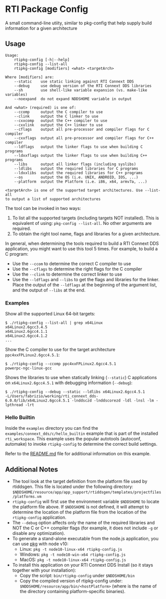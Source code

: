# RTI Package Config

A small command-line utiity, similar to pkg-config that help supply build information for a given architecture



## Usage

```
Usage:
    rtipkg-config [-h|--help]
    rtipkg-config --list-all
    rtipkg-config [modifiers] <what> <targetArch>

Where [modifiers] are:
    --static    use static linking against RTI Connext DDS
    --debug     use debug version of the RTI Connext DDS libraries
    --sh        use shell-like variable expansion (vs. make-like variables)
    --noexpand  do not expand NDDSHOME variable in output

And <what> (required) is one of:
    --ccomp     output the C compiler to use
    --clink     output the C linker to use
    --cxxcomp   output the C++ compiler to use
    --cxxlink   output the C++ linker to use
    --cflags    output all pre-processor and compiler flags for C compiler
    --cxxflags  output all pre-processor and compiler flags for C++ compiler
    --ldflags   output the linker flags to use when building C programs
    --ldxxflags output the linker flags to use when building C++ programs
    --libs      output all linker flags (including syslibs)
    --ldlibs    output the required libraries for C programs
    --ldxxlibs  output the required libraries for C++ programs
    --os        output the OS (i.e. UNIX, ANDROID, IOS, ...)
    --platform  output the Platform (i.e. i86, x64, armv7a, ...)

<targetArch> is one of the supported target architectures. Use --list-all
to output a list of supported architectures
```



The tool can be invoked in two ways:

1. To list all the supported targets (including targets NOT installed). This is equivalent of using:
   `pkg-config --list-all`. No other arguments are required.
2. To obtain the right tool name, flags and libraries for a given architecture. 

In general, when determining the tools required to build a RTI Connext DDS application, you might want to use this tool 5 times. For example, to build a C program:

* Use the `--ccom` to determine the correct C compiler to use
* Use the `--cflags` to determine the right flags for the C compiler 
* Use the `--clink` to determine the correct linker to use
* Use the `--ldflags` and `--libs` to get the flags and libraries for the linker. Place the output of the `--ldflags` at the beginning of the argument list, and the output of `--libs` at the end.



### Examples

Show all the supported Linux 64-bit targets: 

```
$ ./rtipkg-config --list-all | grep x64Linux
x64Linux2.6gcc3.4.5
x64Linux2.6gcc4.1.1
x64Linux2.6gcc4.1.2
...
```



Show the C compiler to use for the target architecture `ppc4xxFPLinux2.6gcc4.5.1`:

```
$ ./rtipkg-config --ccomp ppc4xxFPLinux2.6gcc4.5.1
powerpc-ngc-linux-gcc
```



Shows the libraries to use when statically linking (`--static`) C applications on `x64Linux2.6gcc4.5.1` with debugging information (`--debug`):

```
$ ./rtipkg-config --debug --static --ldlibs x64Linux2.6gcc4.5.1
-L/Users/fabrizio/working/rti_connext_dds-6.0.0/lib/x64Linux2.6gcc4.5.1 -lnddsczd -lnddscorezd -ldl -lnsl -lm -lpthread -lrt
```



### Hello Builtin

Inside the `examples` directory you can find the `examples/connext_dds/c/hello_builtin` example that is part of the installed `rti_workspace`. This example uses the popular autotools (autoconf, automake) to invoke `rtipkg-config` to determine the correct build settings. 

Refer to the [README.md](examples/autoconf-hello/README.md) file for additional information on this example.





## Additional Notes

* The tool look at the target definition from the platform file used by rtiddsgen. This file is located under the following directory: `$NDDSHOME/resource/app/app_support/rtiddsgen/templates/projectfiles/platforms.vm`
* `rtipkg-config` will first use the environment variable `$NDDSHOME` to locate the platform file above. If `$NDDSHOME` is not defined, it will attempt to determine the location of the platform file from the location of the `rtipkg-config` application.
* The `--debug` option affects only the name of the required libraries and NOT the C or C++ compiler flags (for example, it does not include `-g` or disable any optimization). 
* To generate a stand-alone executable from the node.js application, you can use [pkg](https://www.npmjs.com/package/pkg) with node v10:
  * Linux: `pkg -t node10-linux-x64 rtipkg-config.js`
  * Windows:  `pkg -t node10-win-x64 rtipkg-config.js`
  * MacOS: `pkg -t node10-linux-x64 rtipkg-config.js`
* To install this application on your RTI Connext DDS Install (so it stays together with your installation):
  * Copy the script: `bin/rtipkg-config` under `$NDDSHOME/bin`
  * Copy the compiled version of rtipkg-config under: `$NDDSHOME/resource/app/bin/<hostPlatform>` (where <hostPlatform> is the name of the directory containing platform-specific binaries).
